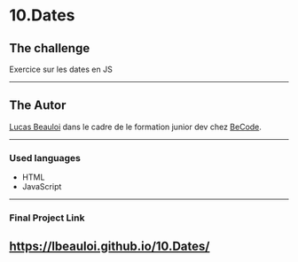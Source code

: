 # 10.Dates
## The challenge
Exercice sur les dates en JS 

---
## The Autor 

[Lucas Beauloi](https://github.com/lbeauloi) dans le cadre de le formation junior dev chez [BeCode](https://becode.org/fr/).

---
### Used languages
- HTML
- JavaScript

---
### Final Project Link
https://lbeauloi.github.io/10.Dates/
---

